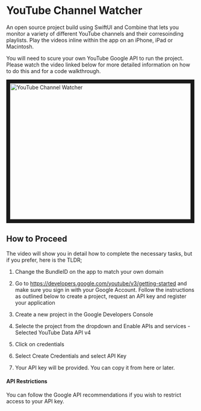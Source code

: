 # YouTube Channel Watcher

An open source project build using SwiftUI and Combine that lets you monitor a variety of different YouTube channels and their corresoinding playlists.  Play the videos inline within the app on an iPhone, iPad or Macintosh.

You will need to scure your own YouTube Google API to run the project.  Please watch the video linked below for more detailed information on how to do this and for a code walkthrough.

<a href="http://www.youtube.com/watch?feature=player_embedded&v=u1kGK9RTEH4" target="_blank"><img src="http://img.youtube.com/vi/u1kGK9RTEH4/0.jpg" alt="YouTube Channel Watcher" width="480" height="360" border="10" /></a>

## How to Proceed

The video will show you in detail how to complete the necessary tasks, but if you prefer, here is the TLDR;

1. Change the BundleID on the app to match your own domain
2. Go to https://developers.google.com/youtube/v3/getting-started and make sure you sign in with your Google Account.  Follow the instructions as outlined below to  create a project, request an API key and register your application

3. Create a new project in the Google Developers Console
4. Selecte the project from the dropdown and Enable APIs and services - Selected YouTube Data API v4

3. Click on credentials
4. Select Create Credentials and select API Key
5. Your API key will be provided.  You can copy it from here or later. 

#### API Restrictions

You can follow the Google API recommendations if you wish to restrict access to your API key.

